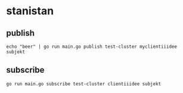 # stanistan

## publish

    echo "beer" | go run main.go publish test-cluster myclientiiidee subjekt

## subscribe

    go run main.go subscribe test-cluster clientiiidee subjekt
